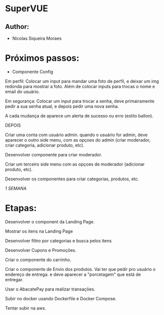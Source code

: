 # SuperVUE

## Author:

- Nicolas Siqueira Moraes

# Próximos passos:

- Componente Config

Em perfil: Colocar um input para mandar uma foto de perfil, e deixar um img redonda para mostrar a foto. Além de colocar inputs para trocas o nome e email do usuário.

Em segurança: Colocar um input para trocar a senha, deve primairamente pedir a sua senha atual, e depois pedir uma nova senha.

A cada mudança de aparece um alerta de sucesso ou erro (estilo ballon).

DEPOIS

Criar uma conta com usuário admin. quando o usuário for admin, deve aparecer o outro side menu, com as opçoes do admin (criar moderador, criar categoria, adicionar produto, etc).

Desenvolver componente para criar moderador.

Criar um terceiro side menu com as opçoes de moderador (adicionar produto, etc).

Desenvolver os componentes para criar categorias, produtos, etc.

_1 SEMANA_

# Etapas:

Desenvolver o component da Landing Page.

Mostrar os itens na Landing Page

Desenvolver filtro por categorias e busca pelos itens

Desenvolver Cupons e Promoções.

Criar o componente do carrinho.

Criar o componente de Envio dos produtos. Vai ter que pedir pro usuário o endereço de entrega. e deve aparecer a "porcetagem" que está de entregar.

Usar o AbacatePay para realizar transações.

Subir no docker usando Dockerfile e Docker Compose.

Tentar subir na aws.
